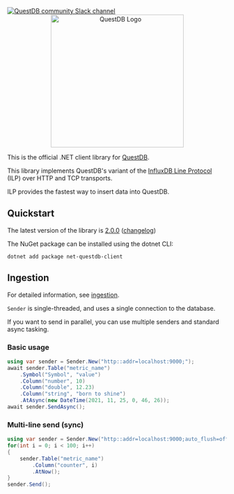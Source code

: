   <a href="https://slack.questdb.io">
    <img src="https://slack.questdb.io/badge.svg" alt="QuestDB community Slack channel"/>
  </a>

<div align="center">
  <a href="https://questdb.io/" target="blank"><img alt="QuestDB Logo" src="https://questdb.io/img/questdb-logo-themed.svg" width="305px"/></a>
</div>

This is the official .NET client library for [QuestDB](https://questdb.io/).

This library implements QuestDB's variant of
the [InfluxDB Line Protocol](https://questdb.io/docs/reference/api/ilp/overview/) (ILP)
over HTTP and TCP transports.

ILP provides the fastest way to insert data into QuestDB.

## Quickstart

The latest version of the library
is [2.0.0](https://www.nuget.org/packages/net-questdb-client/) ([changelog](https://github.com/questdb/net-questdb-client/releases/tag/v2.0.0))

The NuGet package can be installed using the dotnet CLI:

```shell
dotnet add package net-questdb-client
```

## Ingestion

For detailed information, see [ingestion](ingestion.md).

`Sender` is single-threaded, and uses a single connection to the database.

If you want to send in parallel, you can use multiple senders and standard async tasking.

### Basic usage

```c#
using var sender = Sender.New("http::addr=localhost:9000;");
await sender.Table("metric_name")
    .Symbol("Symbol", "value")
    .Column("number", 10)
    .Column("double", 12.23)
    .Column("string", "born to shine")
    .AtAsync(new DateTime(2021, 11, 25, 0, 46, 26));
await sender.SendAsync();
```

### Multi-line send (sync)

```c#
using var sender = Sender.New("http::addr=localhost:9000;auto_flush=off;");
for(int i = 0; i < 100; i++)
{
    sender.Table("metric_name")
        .Column("counter", i)
        .AtNow();
}
sender.Send();
```